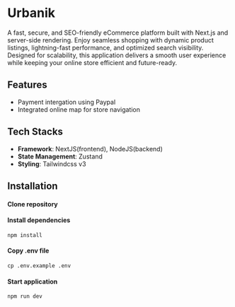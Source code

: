 # Urbanik

A fast, secure, and SEO-friendly eCommerce platform built with Next.js and server-side rendering. Enjoy seamless shopping with dynamic product listings, lightning-fast performance, and optimized search visibility. Designed for scalability, this application delivers a smooth user experience while keeping your online store efficient and future-ready.

## Features

- Payment intergation using Paypal
- Integrated online map for store navigation

## Tech Stacks

- **Framework**: NextJS(frontend), NodeJS(backend)
- **State Management**: Zustand
- **Styling**: Tailwindcss v3

## Installation

#### Clone repository

#### Install dependencies

```
npm install
```

#### Copy .env file

```
cp .env.example .env
```

#### Start application

```
npm run dev
```
